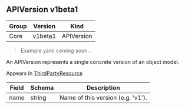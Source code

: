 ## APIVersion v1beta1

Group        | Version     | Kind
------------ | ---------- | -----------
Core | v1beta1 | APIVersion

> Example yaml coming soon...



An APIVersion represents a single concrete version of an object model.

<aside class="notice">
Appears In  <a href="#thirdpartyresource-v1beta1">ThirdPartyResource</a> </aside>

Field        | Schema     | Description
------------ | ---------- | -----------
name | string | Name of this version (e.g. 'v1').

